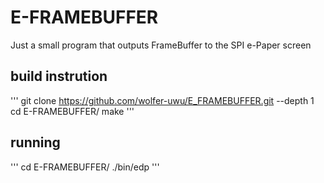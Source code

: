 # E-FRAMEBUFFER
Just a small program that outputs FrameBuffer to the SPI e-Paper screen

## build instrution

''' git clone https://github.com/wolfer-uwu/E_FRAMEBUFFER.git --depth 1
cd E-FRAMEBUFFER/
make '''

## running 
''' cd E-FRAMEBUFFER/
./bin/edp '''
